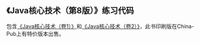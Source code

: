 ## 《Java核心技术（第8版）》练习代码

包含[《Java核心技术（卷1）》](http://book.douban.com/subject/3146174/ "豆瓣链接")和[《Java核心技术（卷2）》](http://book.douban.com/subject/3360866/ "豆瓣链接")，此书印刷版在China-Pub上有特价版本出售。